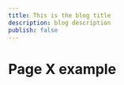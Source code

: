 ```yaml
---
title: This is the blog title
description: blog description
publish: false
---
```


# Page X example
